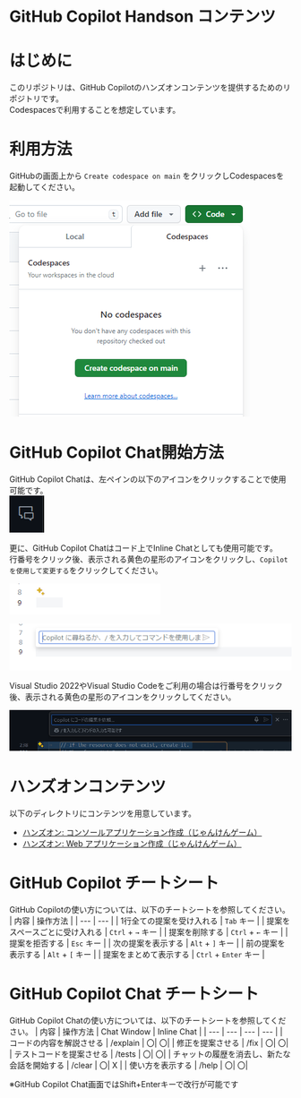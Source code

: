 # GitHub Copilot Handson コンテンツ

# はじめに
このリポジトリは、GitHub Copilotのハンズオンコンテンツを提供するためのリポジトリです。</br>
Codespacesで利用することを想定しています。

# 利用方法
GitHubの画面上から `Create codespace on main` をクリックしCodespacesを起動してください。

![](assets/image03.png)

# GitHub Copilot Chat開始方法
GitHub Copilot Chatは、左ペインの以下のアイコンをクリックすることで使用可能です。</br>
![image](assets/image04.png)

更に、GitHub Copilot Chatはコード上でInline Chatとしても使用可能です。</br>
行番号をクリック後、表示される黄色の星形のアイコンをクリックし、`Copilotを使用して変更する`をクリックしてください。</br>

![image](assets/image05.png)

![image](assets/image06.png)

Visual Studio 2022やVisual Studio Codeをご利用の場合は行番号をクリック後、表示される黄色の星形のアイコンをクリックしてください。

![image](assets/image07.png)


# ハンズオンコンテンツ
以下のディレクトリにコンテンツを用意しています。</br>
- [ハンズオン: コンソールアプリケーション作成（じゃんけんゲーム）](./handson/README.md)
- [ハンズオン: Web アプリケーション作成（じゃんけんゲーム）](./handson-webapp/README.md)


# GitHub Copilot チートシート
GitHub Copilotの使い方については、以下のチートシートを参照してください。
| 内容 | 操作方法 |
| --- | --- |
| 1行全ての提案を受け入れる | `Tab` キー |
| 提案をスペースごとに受け入れる | `Ctrl` + `→` キー |
| 提案を削除する | `Ctrl` + `←` キー |
| 提案を拒否する | `Esc` キー |
| 次の提案を表示する | `Alt` + `]` キー |
| 前の提案を表示する | `Alt` + `[` キー |
| 提案をまとめて表示する | `Ctrl` + `Enter` キー |

# GitHub Copilot Chat チートシート
GitHub Copilot Chatの使い方については、以下のチートシートを参照してください。
| 内容 | 操作方法 | Chat Window | Inline Chat |
| --- | --- | --- | --- |
| コードの内容を解説させる | /explain | 〇| 〇|
| 修正を提案させる | /fix | 〇| 〇|
| テストコードを提案させる | /tests | 〇| 〇|
| チャットの履歴を消去し、新たな会話を開始する | /clear | 〇| X |
| 使い方を表示する | /help | 〇| 〇|

※GitHub Copilot Chat画面ではShift+Enterキーで改行が可能です
